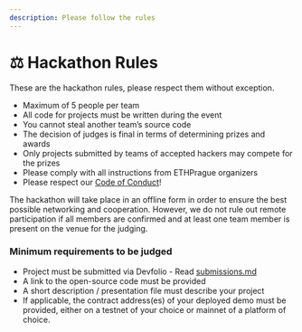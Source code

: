 ```yaml
---
description: Please follow the rules
---
```


# ⚖ Hackathon Rules

These are the hackathon rules, please respect them without exception.

* Maximum of 5 people per team
* All code for projects must be written during the event
* You cannot steal another team’s source code
* The decision of judges is final in terms of determining prizes and awards
* Only projects submitted by teams of accepted hackers may compete for the prizes
* Please comply with all instructions from ETHPrague organizers
* Please respect our [Code of Conduct](../code-of-conduct.md)!

The hackathon will take place in an offline form in order to ensure the best possible networking and cooperation. However, we do not rule out remote participation if all members are confirmed and at least one team member is present on the venue for the judging.

### Minimum requirements to be judged

* Project must be submitted via Devfolio - Read [submissions.md](submissions.md "mention")
* A link to the open-source code must be provided
* A short description / presentation file must describe your project
* If applicable, the contract address(es) of your deployed demo must be provided, either on a testnet of your choice or mainnet of a platform of choice.
